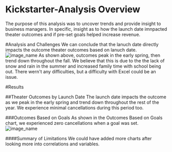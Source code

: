 # Kickstarter-Analysis Overview
The purpose of this analysis was to uncover trends and provide insight to business managers.
In specific, insight as to how the launch date imnpacted theater outcomes and if pre-set goals helped increase revenue. 

#Analysis and Challenges
We can conclude that the lanuch date directly impacts the outcome theater outcomes based on lanuch date.
![image_name](path/to/image_name.png)
As shown above, outcomes peak in the early spring, then trend down throughout the fall.
We believe that this is due to the the lack of snow and rain in the summer and increased family time with school being out.
There wern't any difficulties, but a difficulty with Excel could be an issue.

#Results

##Theater Outcomes by Launch Date
The launch date impacts the outcome as we peak in the early spring and trend down throughout the rest of the year.
We experience minimal cancellations during this period too.

###Outcomes Based on Goals
As shown in the Outcomes Based on Goals chart, we experienced zero cancellations when a goal was set.
![image_name](path/to/image_name.png)

####Summary of Limitations
We could have added more charts after looking more into correlations and variables.
